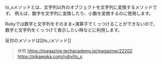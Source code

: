 
to_sメソッドとは、文字列以外のオブジェクトを文字列に変換するメソッドです。
例えば、数字を文字列に変換したり、小数を変換するのに使用します。

Rubyでは数字と文字列をそのまま+演算子でくっつけることができないので、
数字と文字列をくっつけて表示したい時などに利用します。

反対のメソッドは[[to_iメソッド]]

>参照
>https://magazine.techacademy.jp/magazine/22202
>https://pikawaka.com/ruby/to_s
